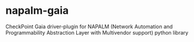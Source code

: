 # napalm-gaia

CheckPoint Gaia driver-plugin for NAPALM (Network Automation and Programmability Abstraction Layer with Multivendor support) python library 